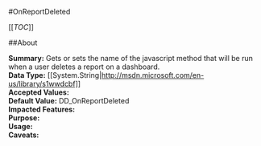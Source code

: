 #OnReportDeleted

[[_TOC_]]

##About

**Summary:**  Gets or sets the name of the javascript method that will be run when a user deletes a report on a dashboard.   
**Data Type:** [[System.String|http://msdn.microsoft.com/en-us/library/s1wwdcbf]]  
**Accepted Values:**   
**Default Value:** DD_OnReportDeleted  
**Impacted Features:**   
**Purpose:**   
**Usage:**   
**Caveats:**   


